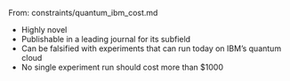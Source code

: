 From: constraints/quantum_ibm_cost.md

- Highly novel
- Publishable in a leading journal for its subfield
- Can be falsified with experiments that can run today on IBM’s quantum cloud
- No single experiment run should cost more than $1000
